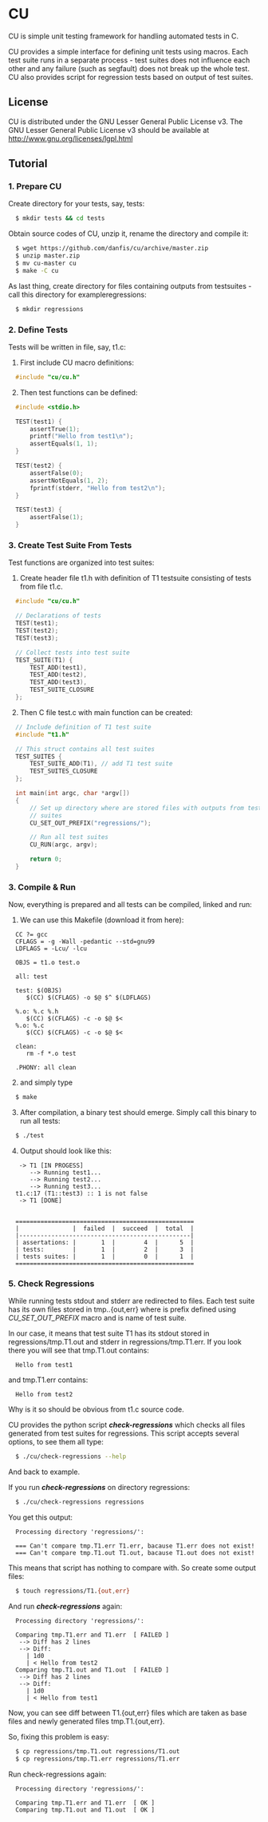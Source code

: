 # CU

CU is simple unit testing framework for handling automated tests in C.

CU provides a simple interface for defining unit tests using macros.
Each test suite runs in a separate process - test suites does not influence
each other and any failure (such as segfault) does not break up the whole test.
CU also provides script for regression tests based on output of test suites.

## License
CU is distributed under the GNU Lesser General Public License v3.
The GNU Lesser General Public License v3 should be available at http://www.gnu.org/licenses/lgpl.html

## Tutorial

### 1. Prepare CU
Create directory for your tests, say, tests:
```sh
  $ mkdir tests && cd tests
```

Obtain source codes of CU, unzip it, rename the directory and compile it:
```sh
  $ wget https://github.com/danfis/cu/archive/master.zip
  $ unzip master.zip
  $ mv cu-master cu
  $ make -C cu
```

As last thing, create directory for files containing outputs from testsuites - call this directory for exampleregressions:
```sh
  $ mkdir regressions
```

### 2. Define Tests
Tests will be written in file, say, t1.c:

1. First include CU macro definitions:
```cpp
  #include "cu/cu.h"
```

2. Then test functions can be defined:
```cpp
  #include <stdio.h>

  TEST(test1) {
      assertTrue(1);
      printf("Hello from test1\n");
      assertEquals(1, 1);
  }

  TEST(test2) {
      assertFalse(0);
      assertNotEquals(1, 2);
      fprintf(stderr, "Hello from test2\n");
  }

  TEST(test3) {
      assertFalse(1);
  }
```

### 3. Create Test Suite From Tests
Test functions are organized into test suites:

1. Create header file t1.h with definition of T1 testsuite consisting of tests from file t1.c.
```cpp
  #include "cu/cu.h"

  // Declarations of tests
  TEST(test1);
  TEST(test2);
  TEST(test3);

  // Collect tests into test suite
  TEST_SUITE(T1) {
      TEST_ADD(test1),
      TEST_ADD(test2),
      TEST_ADD(test3),
      TEST_SUITE_CLOSURE
  };
```

2. Then C file test.c with main function can be created:
```cpp
  // Include definition of T1 test suite
  #include "t1.h"

  // This struct contains all test suites
  TEST_SUITES {
      TEST_SUITE_ADD(T1), // add T1 test suite
      TEST_SUITES_CLOSURE
  };

  int main(int argc, char *argv[])
  {
      // Set up directory where are stored files with outputs from test
      // suites
      CU_SET_OUT_PREFIX("regressions/");

      // Run all test suites
      CU_RUN(argc, argv);

      return 0;
  }
```

### 3. Compile & Run
Now, everything is prepared and all tests can be compiled, linked and run:

1. We can use this Makefile (download it from here):
```make
  CC ?= gcc
  CFLAGS = -g -Wall -pedantic --std=gnu99
  LDFLAGS = -Lcu/ -lcu

  OBJS = t1.o test.o

  all: test

  test: $(OBJS)
     $(CC) $(CFLAGS) -o $@ $^ $(LDFLAGS)

  %.o: %.c %.h
     $(CC) $(CFLAGS) -c -o $@ $<
  %.o: %.c
     $(CC) $(CFLAGS) -c -o $@ $<

  clean:
     rm -f *.o test

  .PHONY: all clean
```

2. and simply type
```sh
  $ make
```

3. After compilation, a binary test should emerge. Simply call this binary to run all tests:
```sh
  $ ./test
```

4. Output should look like this:
```
   -> T1 [IN PROGESS]
      --> Running test1...
      --> Running test2...
      --> Running test3...
  t1.c:17 (T1::test3) :: 1 is not false
   -> T1 [DONE]


  ==================================================
  |               |  failed  |  succeed  |  total  |
  |------------------------------------------------|
  | assertations: |       1  |        4  |      5  |
  | tests:        |       1  |        2  |      3  |
  | tests suites: |       1  |        0  |      1  |
  ==================================================
```

### 5. Check Regressions
While running tests stdout and stderr are redirected to files.
Each test suite has its own files stored in
<PREFIX>tmp.<TSNAME>.{out,err} where <PREFIX> is prefix defined
using *CU_SET_OUT_PREFIX* macro and <TSNAME> is name of test suite.

In our case, it means that test suite T1 has its stdout stored
in regressions/tmp.T1.out and stderr in regressions/tmp.T1.err.
If you look there you will see that tmp.T1.out contains:
```
  Hello from test1
```

and tmp.T1.err contains:
```
  Hello from test2
```

Why is it so should be obvious from t1.c source code.

CU provides the python script ***check-regressions*** which checks
all files generated from test suites for regressions. This
script accepts several options, to see them all type:
```sh
  $ ./cu/check-regressions --help
```

And back to example.

If you run ***check-regressions*** on directory regressions:
```sh
  $ ./cu/check-regressions regressions
```

You get this output:
```
  Processing directory 'regressions/':

  === Can't compare tmp.T1.err T1.err, bacause T1.err does not exist!
  === Can't compare tmp.T1.out T1.out, bacause T1.out does not exist!
```

This means that script has nothing to compare with. So create some output files:
```sh
  $ touch regressions/T1.{out,err}
```

And run ***check-regressions*** again:
```
  Processing directory 'regressions/':

  Comparing tmp.T1.err and T1.err  [ FAILED ]
   --> Diff has 2 lines
   --> Diff:
     | 1d0
     | < Hello from test2
  Comparing tmp.T1.out and T1.out  [ FAILED ]
   --> Diff has 2 lines
   --> Diff:
     | 1d0
     | < Hello from test1
```

Now, you can see diff between T1.{out,err} files which are taken as
base files and newly generated files tmp.T1.{out,err}.

So, fixing this problem is easy:
```sh
  $ cp regressions/tmp.T1.out regressions/T1.out
  $ cp regressions/tmp.T1.err regressions/T1.err
```

Run check-regressions again:
```
  Processing directory 'regressions/':

  Comparing tmp.T1.err and T1.err  [ OK ]
  Comparing tmp.T1.out and T1.out  [ OK ]
```

